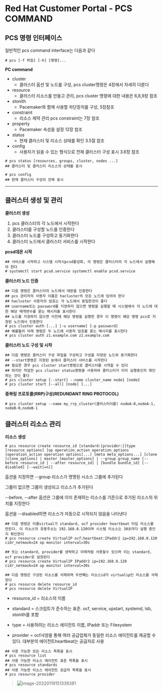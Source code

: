 # Red Hat Customer Portal - PCS COMMAND

## PCS 명령 인터페이스

일반적인 pcs command interface는 다음과 같다

```
# pcs [-f 파일] [-h] [명령]...
```



__PC command__

- cluster
  - 클러스터 옵션 및 노드를 구성, pcs cluster명령은 4장에서 자세히 다룬다
- resource
  - 클러스터 리소스를 만들고 관리, pcs cluster 명령에 대한 내용은 6,8,9장 참조
- stonith
  - Pacemaker와 함께 사용할 차단장치를 구성, 5장참조
- constraint
  - 리소스 제약 관리 pcs constraint는 7장 참조
- property
  - Pacemaker 속성을 설정 12장 참조
- status
  - 현재 클러스터 및 리소스 상태를 확인 3.5절 참조
- config
  - 사용자가 읽을 수 있는 형식으로 전체 클러스터 구성 표시 3.6장 참조



```
# pcs status [resources, groups, cluster, nodes ...]
## 클러스터 및 클러스터 리소스의 상태를 표시
```
> 
```
# pcs config
## 현재 클러스터 구성의 전체 표시
```
>
---

## 클러스터 생성 및 관리

__클러스터 생성__

1. pcs 클러스터의 각 노드에서 시작한다
2. 클러스터를 구성할 노드를 인증한다
3. 클러스터 노드를 구성하고 동기화한다
4. 클러스터 노드에서 클러스터 서비스를 시작한다

__pcsd데몬 시작__

```
## 서비스를 시작하고 시스템 시작시pcsd활성화, 이 명령은 클러스터의 각 노드에서 실행해야 한다
# systemctl start pcsd.service systemctl enable pcsd.service
```

__클러스터 노드 인증__

```
## 다음 명령은 클러스터의 노드에서 데몬을 인증한다
## pcs 관리자의 사용자 이름은 hacluster의 모든 노드에 있어야 한다
## hacluster 사용자의 암호는 각 노드에서 동일한것이 좋다
## username또는 password를 지정하지 않으면 명령을 실행할 때 시스템에서 각 노드에 대한 해당 매개변수를 묻는 메시지를 표시한다
## 노드를 지정하지 않으면 이전에 해당 명령을 실행한 경우 이 명령이 해당 명령 pcs로 지정된 노드에서 인증한다
# pcs cluster auth [...] [-u username] [-p password]
## 예를들어 아래 명령은 두 노드에 사용자 암호를 묻는 메시지를 표시한다
# pcs cluster auth z1.example.com z2.example.com
```

__클러스터 노드 구성 및 시작__

```
## 다음 명령은 클러스터 구성 파일을 구성하고 구성을 지정된 노드와 동기화한다
## --start명령은 지정된 녿에서 클러스터 서비스를 시작한다
## 필요한 경우 pcs cluster start명령으로 클러스터를 시작할 수 있다
## 하지만 작업전 pcs cluster status명령을 사용하여 클러스터가 이미 실행중인지 확인하는 것이 좋다
# pcs cluster setup [--start] --name cluster_name node1 [node2
# pcs cluster start [--all] [node] [...]
```

__중복링 프로토콜(RRP)구성(REDUNDANT RING PROTOCOL)__

```
# pcs cluster setup --name my_rrp_cluster(클러스터이름) nodeA-0,nodeA-1, nodeB-0,nodeB-1
```



 ## 클러스터 리소스 관리

__리소스 생성__

```
# pcs resource create resource_id [standard:[provider:]]type [resource_options] [op operation_action operation_options [operation_action operation options]...] [meta meta_options...] [clone [clone_options] | master [master_options] | --group group_name [--before resource_id | --after resource_id] | [bundle bundle_id] [--disabled] [--wait[=n]]

```

옵션을 지정하면 --group 리소스가 명명된 시소스 그룹에 추가된다

그룹이 없으면 그룹이 생성되고 리소스가 추가된다

--before, --after 옵션은 그룹에 이미 존재하는 리소스를 기준으로 추가된 리소스의 위치를 지정한다

옵션을 --disabled하면 리소스가 자동으로 시작되지 않음을 나타낸다

```
## 다음 명령은 이름virtual가 standard, ocf provider heartbeat 타입 리소스를 만든다. 이 리소스의 유동주소는 192.168.0.120이며 시스템 리소스는 30초마다 실행 중인지 확인한다
# pcs resource create VirtualIP ocf:heartbeat:IPaddr2 ip=192.168.0.120 cidr_netmask=24 op monitor interval=30s
```

```
## 또는 standard, provider를 생략하고 아래처럼 사용할수 있으며 이는 standard, ocf provider로 설정된다
# pcs resource create VirtualIP IPaddr2 ip=192.168.0.120 cidr_netmask=24 op monitor interval=30s
```

```
## 다음 명령은 구성된 리소스를 삭제하며 두번째는 리소스id가 virtualip인 리소스를 삭제한다
# pcs resource delete resource_id
# pcs resource delete VirtualIP
```

>

- resource_id = 리소스의 이름

- standard = 스크립트가 준수하는 표준. ocf, service, upstart, systemd, lsb, stonith를 포함

- type = 사용하려는 리소스 에이전트 이름, IPaddr 또는 Filesystem

- provider = ocf사양을 통해 여러 공급업체가 동일한 리소스 에이전트를 제공할 수 있다. 대부분의 에이전트heartbeat는 공급자로 사용

```
## 사용 가능한 모든 리소스 목록을 표시
# pcs resource list
## 사용 가능한 리소스 에이전트 표준 목록을 표시
# pcs resource standards
## 사용 가능한 리소스 에이전트 공급자 목록을 표시
# pcs resource provider

```

> ![image-20220119151339381](C:\Users\user\AppData\Roaming\Typora\typora-user-images\image-20220119151339381.png)








